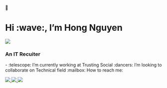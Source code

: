 :wave:
<h1 align=“center”>Hi :wave:, I’m Hong Nguyen </h1>
<p align=“center”><img src=“https://img.icons8.com/color/48/000000/vietnam-circular.png”/></p>
<h3 align=“center”> An IT Recuiter </h3>
- :telescope: I’m currently working at Trusting Social
:dancers: I’m looking to collaborate on Technical field
 :mailbox: How to reach me:
<p align=“center”>
  <a href=“https://www.linkedin.com/in/nguy%E1%BB%85n-ng%E1%BB%8Dc-%C3%A1nh-h%E1%BB%93ng-034619226/” target=“_blank”>
    <img src=“https://img.icons8.com/fluent/48/000000/linkedin.png”/>
  </a>
  <a href=“https://www.facebook.com/profile.php?id=100009201090927” alt=“Facebook”>
    <img src=“https://img.icons8.com/fluent/48/000000/facebook-new.png” target=“_blank” />
  </a>
  <a href=“mailto: nguyenngocanhhong318@gmail.com” alt=“Email”>
    <img src=“https://img.icons8.com/fluent/48/000000/mailing.png”/>
  </a>
</p>
